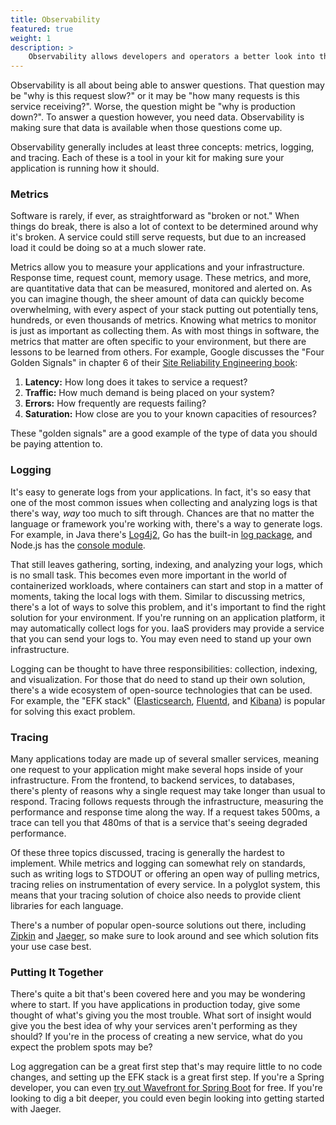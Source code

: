 ```yaml
---
title: Observability
featured: true
weight: 1
description: >
    Observability allows developers and operators a better look into their applications, and can help pinpoint an issue when something goes wrong.
---
```


Observability is all about being able to answer questions. That question may be "why is this request slow?" or it may be "how many requests is this service receiving?". Worse, the question might be "why is production down?". To answer a question however, you need data. Observability is making sure that data is available when those questions come up.

Observability generally includes at least three concepts: metrics, logging, and tracing. Each of these is a tool in your kit for making sure your application is running how it should.

### Metrics

Software is rarely, if ever, as straightforward as "broken or not." When things do break, there is also a lot of context to be determined around why it's broken. A service could still serve requests, but due to an increased load it could be doing so at a much slower rate.

Metrics allow you to measure your applications and your infrastructure. Response time, request count, memory usage. These metrics, and more, are quantitative data that can be measured, monitored and alerted on. As you can imagine though, the sheer amount of data can quickly become overwhelming, with every aspect of your stack putting out potentially tens, hundreds, or even thousands of metrics. Knowing what metrics to monitor is just as important as collecting them. As with most things in software, the metrics that matter are often specific to your environment, but there are lessons to be learned from others. For example, Google discusses the "Four Golden Signals" in chapter 6 of their [Site Reliability Engineering book](https://landing.google.com/sre/sre-book/chapters/monitoring-distributed-systems/):

1. **Latency:** How long does it takes to service a request?
2. **Traffic:** How much demand is being placed on your system?
3. **Errors:** How frequently are requests failing?
4. **Saturation:** How close are you to your known capacities of resources?

These "golden signals" are a good example of the type of data you should be paying attention to.

### Logging

It's easy to generate logs from your applications. In fact, it's so easy that one of the most common issues when collecting and analyzing logs is that there's way, _way_ too much to sift through. Chances are that no matter the language or framework you're working with, there's a way to generate logs. For example, in Java there's [Log4j2](https://logging.apache.org/log4j/2.x/), Go has the built-in [log package](https://golang.org/pkg/log/), and Node.js has the [console module](https://nodejs.org/api/console.html).

That still leaves gathering, sorting, indexing, and analyzing  your logs, which is no small task. This becomes even more important in the world of containerized workloads, where containers can start and stop in a matter of moments, taking the local logs with them. Similar to discussing metrics, there's a lot of ways to solve this problem, and it's important to find the right solution for your environment. If you're running on an application platform, it may automatically collect logs for you. IaaS providers may provide a service that you can send your logs to. You may even need to stand up your own infrastructure.

Logging can be thought to have three responsibilities: collection, indexing, and visualization. For those that do need to stand up their own solution, there's a wide ecosystem of open-source technologies that can be used. For example, the "EFK stack" ([Elasticsearch](https://www.elastic.co/), [Fluentd](https://www.fluentd.org/), and [Kibana](https://www.elastic.co/kibana)) is popular for solving this exact problem.

### Tracing

Many applications today are made up of several smaller services, meaning one request to your application might make several hops inside of your infrastructure. From the frontend, to backend services, to databases, there's plenty of reasons why a single request may take longer than usual to respond. Tracing follows requests through the infrastructure, measuring the performance and response time along the way. If a request takes 500ms, a trace can tell you that 480ms of that is a service that's seeing degraded performance.

Of these three topics discussed, tracing is generally the hardest to implement. While metrics and logging can somewhat rely on standards, such as writing logs to STDOUT or offering an open way of pulling metrics, tracing relies on instrumentation of every service. In a polyglot system, this means that your tracing solution of choice also needs to provide client libraries for each language.

There's a number of popular open-source solutions out there, including [Zipkin](https://zipkin.io/) and [Jaeger](https://www.jaegertracing.io/), so make sure to look around and see which solution fits your use case best.

### Putting It Together

There's quite a bit that's been covered here and you may be wondering where to start. If you have applications in production today, give some thought of what's giving you the most trouble. What sort of insight would give you the best idea of why your services aren't performing as they should? If you're in the process of creating a new service, what do you expect the problem spots may be?

Log aggregation can be a great first step that's may require little to no code changes, and setting up the EFK stack is a great first step. If you're a Spring developer, you can even [try out Wavefront for Spring Boot](guides/spring/spring-wavefront-gs/) for free. If you're looking to dig a bit deeper, you could even begin looking into getting started with Jaeger.
